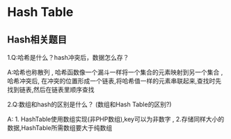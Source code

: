 # Hash Table

## Hash相关题目
1.Q:哈希是什么？hash冲突后，数据怎么存？

A:哈希也称散列 , 哈希函数像一个漏斗一样将一个集合的元素映射到另一个集合 , 哈希冲突后, 在冲突的位置形成一个链表,将哈希值一样的元素串联起来,查找时先找到链表,然后在链表里顺序查找


2.Q:数组和hash的区别是什么？ (数组和Hash Table的区别?)

A: 1. HashTable使用数组实现(非PHP数组),key可以为非数字 , 2.存储同样大小的数据,HashTable所需数组要大于纯数组 



